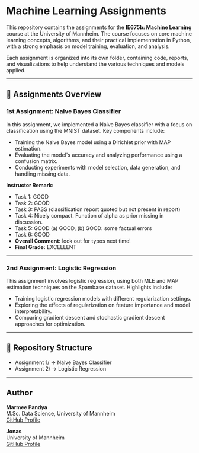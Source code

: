 # Machine Learning Assignments

This repository contains the assignments for the **IE675b: Machine Learning** course at the University of Mannheim. The course focuses on core machine learning concepts, algorithms, and their practical implementation in Python, with a strong emphasis on model training, evaluation, and analysis.

Each assignment is organized into its own folder, containing code, reports, and visualizations to help understand the various techniques and models applied.

---

## 🧭 Assignments Overview

### 1st Assignment: Naive Bayes Classifier
In this assignment, we implemented a Naive Bayes classifier with a focus on classification using the MNIST dataset. Key components include:

- Training the Naive Bayes model using a Dirichlet prior with MAP estimation.  
- Evaluating the model's accuracy and analyzing performance using a confusion matrix.  
- Conducting experiments with model selection, data generation, and handling missing data.  

**Instructor Remark:**  
- Task 1: GOOD  
- Task 2: GOOD  
- Task 3: PASS (classification report quoted but not present in report)  
- Task 4: Nicely compact. Function of alpha as prior missing in discussion.  
- Task 5: GOOD (a) GOOD, (b) GOOD: some factual errors  
- Task 6: GOOD  
- **Overall Comment:** look out for typos next time!  
- **Final Grade:** EXCELLENT  

---

### 2nd Assignment: Logistic Regression
This assignment involves logistic regression, using both MLE and MAP estimation techniques on the Spambase dataset. Highlights include:

- Training logistic regression models with different regularization settings.  
- Exploring the effects of regularization on feature importance and model interpretability.  
- Comparing gradient descent and stochastic gradient descent approaches for optimization.  

---

## 🧩 Repository Structure
- Assignment 1/ → Naive Bayes Classifier
- Assignment 2/ → Logistic Regression

---

## Author
**Marmee Pandya**  
M.Sc. Data Science, University of Mannheim  
[GitHub Profile](https://github.com/marmeepandya)

**Jonas**  
University of Mannheim  
[GitHub Profile](https://github.com/JonasRub)
